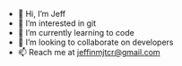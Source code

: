 - 👋 Hi, I’m Jeff
- 👀 I’m interested in git
- 🌱 I’m currently learning to code
- 💞️ I’m looking to collaborate on developers
- 📫 Reach me at jeffinmjtcr@gmail.com

<!---
Jeff is a ✨ special ✨ repository because its `README.md` (this file) appears on your GitHub profile.
You can click the Preview link to take a look at your changes.
--->
